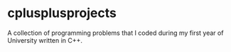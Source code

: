 # cplusplusprojects
A collection of programming problems that I coded during my first year of University written in C++.
